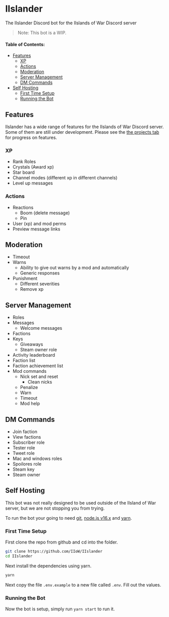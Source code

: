 # IIslander

The IIslander Discord bot for the IIslands of War Discord server

> Note: This bot is a WIP.

#### Table of Contents:

-   [Features](#features)
    -   [XP](#xp)
    -   [Actions](#actions)
    -   [Moderation](#moderation)
    -   [Server Management](#server-management)
    -   [DM Commands](#dm-commands)
-   [Self Hosting](#self-hosting)
    -   [First Time Setup](#first-time-setup)
    -   [Running the Bot](#running-the-bot)

## Features

IIslander has a wide range of features for the IIslands of War Discord server. Some of them are still under development. Please see the [the projects tab](https://github.com/IIoW/IIslander/projects/1?fullscreen=true) for progress on features.

### XP

-   Rank Roles
-   Crystals (Award xp)
-   Star board
-   Channel modes (different xp in different channels)
-   Level up messages

### Actions

-   Reactions
    -   Boom (delete message)
    -   Pin
-   User (xp) and mod perms
-   Preview message links

## Moderation

-   Timeout
-   Warns
    -   Ability to give out warns by a mod and automatically
    -   Generic responses
-   Punishment
    -   Different severities
    -   Remove xp

## Server Management

-   Roles
-   Messages
    -   Welcome messages
-   Factions
-   Keys
    -   Giveaways
    -   Steam owner role
-   Activity leaderboard
-   Faction list
-   Faction achievement list
-   Mod commands
    -   Nick set and reset
        -   Clean nicks
    -   Penalize
    -   Warn
    -   Timeout
    -   Mod help

## DM Commands

-   Join faction
-   View factions
-   Subscriber role
-   Tester role
-   Tweet role
-   Mac and windows roles
-   Spoilores role
-   Steam key
-   Steam owner

## Self Hosting

This bot was not really designed to be used outside of the IIsland of War server, but we are not stopping you from trying.

To run the bot your going to need [git](https://git-scm.com/), [node.js v16.x](https://nodejs.org/en/) and [yarn](https://yarnpkg.com/).

### First Time Setup

First clone the repo from github and cd into the folder.

```sh
git clone https://github.com/IIoW/IIslander
cd IIslander
```

Next install the dependencies using yarn.

```sh
yarn
```

Next copy the file `.env.example` to a new file called `.env`. Fill out the values.

### Running the Bot

Now the bot is setup, simply run `yarn start` to run it.

